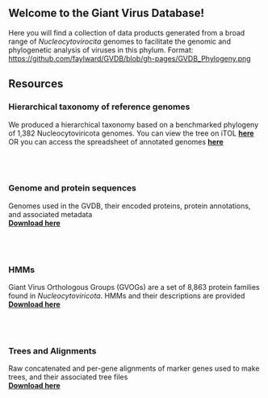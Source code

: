 ## Welcome to the Giant Virus Database!

Here you will find a collection of data products generated from a broad range of *Nucleocytovirocita* genomes to facilitate the genomic and phylogenetic analysis of viruses in this phylum.
Format: https://github.com/faylward/GVDB/blob/gh-pages/GVDB_Phylogeny.png

## Resources

### Hierarchical taxonomy of reference genomes
We produced a hierarchical taxonomy based on a benchmarked phylogeny of 1,382 Nucleocytoviricota genomes. You can view the tree on iTOL [**here**](https://itol.embl.de/tree/1281731864487941620067021) 
<br/>
OR you can access the spreadsheet of annotated genomes [**here**](https://github.com/faylward/GVDB/blob/gh-pages/GVDB_Genome_Descriptions.xlsx)
<br/>
<br/>
<br/>
<br/>

### Genome and protein sequences
Genomes used in the GVDB, their encoded proteins, protein annotations, and associated metadata <br/> [**Download here**](https://zenodo.org/record/4730842#.yixcdiypaue)
<br/>
<br/>
<br/>
<br/>

### HMMs
Giant Virus Orthologous Groups (GVOGs) are a set of 8,863 protein families found in *Nucleocytoviricota*. HMMs and their descriptions are provided  <br/> [**Download here**](https://zenodo.org/record/4728209#.YIxCviYpAUE)
<br/>
<br/>
<br/>
<br/>

### Trees and Alignments
Raw concatenated and per-gene alignments of marker genes used to make trees, and their associated tree files <br/> [**Download here**](https://zenodo.org/record/4730955#.YIxUYyYpAUE)
<br/>
<br/>


